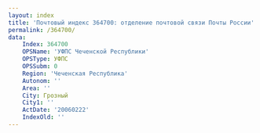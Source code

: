 ```yaml
---
layout: index
title: 'Почтовый индекс 364700: отделение почтовой связи Почты России'
permalink: /364700/
data:
    Index: 364700
    OPSName: 'УФПС Чеченской Республики'
    OPSType: УФПС
    OPSSubm: 0
    Region: 'Чеченская Республика'
    Autonom: ''
    Area: ''
    City: Грозный
    City1: ''
    ActDate: '20060222'
    IndexOld: ''
---
```

